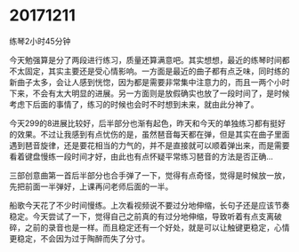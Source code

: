 # 20171211

练琴2小时45分钟

今天勉强算是分了两段进行练习，质量还算满意吧。其实想想，最近的练琴时间都不太固定，其实主要还是受心情影响。一方面是最近的曲子都有点乏味，同时练的新曲子太多，会让人感到恍惚，因为都是需要非常集中注意力的，而且一两个小时下来，不会有太大明显的进展。另一方面则是放假确实也放了一段时间了，是时候考虑下后面的事情了，练习的时候也会时不时想到未来，就由此分神了。

今天299的8进展比较好，后半部分也渐有起色，昨天和今天的单独练习都有挺好的效果。不过让我感到有点忧伤的是，虽然琶音每天都在弹，但是其实在曲子里面遇到琶音旋律，还是要花相当的力气的，并不是直接就可以顺着弹出来，而是需要看着键盘慢练一段时间才好，由此也有点怀疑平常练习琶音的方法是否正确...

三部创意曲第一首后半部分也合手弹了一下，觉得有点奇怪，觉得是时候放一放，先把前面一半弹好，上课再问老师后面的一半。

船歌今天花了不少时间慢练。上次看视频说不要过分地伸缩，长句子还是应该节奏稳定。今天尝试了一下，觉得自己之前真的有过分地伸缩，导致听着有点支离破碎，之前的录音也是一样。而且稳定还有一个好处，就是可以让触键更稳定，心情更稳定，不会因为过于陶醉而失了分寸。
